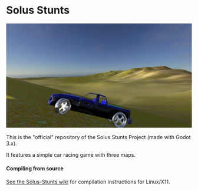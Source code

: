 # Solus Stunts

[![Screenshot](/source/images/screen.jpg?raw=true)](https://www.youtube.com/watch?v=Cg3jxG9sXE8)

This is the "official" repository of the Solus Stunts Project (made with Godot 3.x).

It features a simple car racing game with three maps.

#### Compiling from source

[See the Solus-Stunts wiki](https://github.com/HugeGameArtGD/Solus-Stunts/wiki)
for compilation instructions for Linux/X11.
